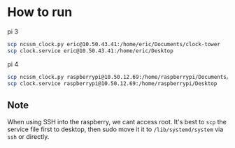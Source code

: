 # How to run

pi 3
```bash
scp ncssm_clock.py eric@10.50.43.41:/home/eric/Documents/clock-tower
scp clock.service eric@10.50.43.41:/home/eric/Desktop
```

pi 4
```bash
scp ncssm_clock.py raspberrypi@10.50.12.69:/home/raspberrypi/Documents/clock-tower
scp clock.service raspberrypi@10.50.12.69:/home/raspberrypi/Desktop
```

## Note
When using SSH into the raspberry, we cant access root. It's best to `scp` the service file first to desktop, then sudo move it it to `/lib/systemd/system` via `ssh` or directly.